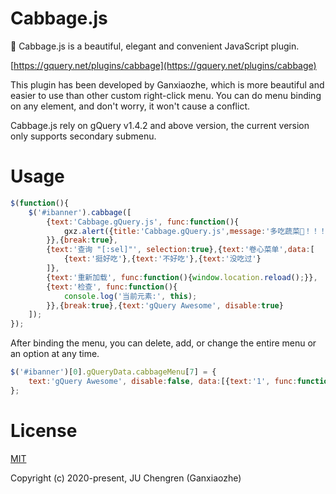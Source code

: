# Cabbage.js
🥬 Cabbage.js is a beautiful, elegant and convenient JavaScript plugin.

[https://gquery.net/plugins/cabbage](https://gquery.net/plugins/cabbage)

This plugin has been developed by Ganxiaozhe, which is more beautiful and easier to use than other custom right-click menu.
You can do menu binding on any element, and don't worry, it won't cause a conflict.

Cabbage.js rely on gQuery v1.4.2 and above version, the current version only supports secondary submenu.

# Usage
```javascript
$(function(){
    $('#ibanner').cabbage([
        {text:'Cabbage.gQuery.js', func:function(){
            gxz.alert({title:'Cabbage.gQuery.js',message:'多吃蔬菜🥬！！！'});
        }},{break:true},
        {text:'查询 "[:sel]"', selection:true},{text:'卷心菜单',data:[
            {text:'挺好吃'},{text:'不好吃'},{text:'没吃过'}
        ]},
        {text:'重新加载', func:function(){window.location.reload();}},
        {text:'检查', func:function(){
            console.log('当前元素:', this);
        }},{break:true},{text:'gQuery Awesome', disable:true}
    ]);
});
```
After binding the menu, you can delete, add, or change the entire menu or an option at any time.
```javascript
$('#ibanner')[0].gQueryData.cabbageMenu[7] = {
    text:'gQuery Awesome', disable:false, data:[{text:'1', func:function(){alert(0);}},{text:'0'},{text:'1'}]
};
```

# License
[MIT](https://opensource.org/licenses/MIT)

Copyright (c) 2020-present, JU Chengren (Ganxiaozhe)
